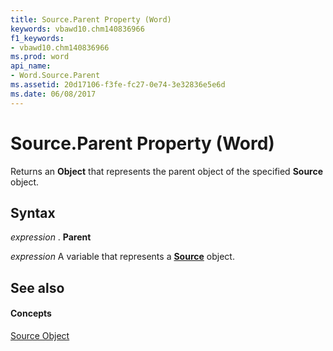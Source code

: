 ```yaml
---
title: Source.Parent Property (Word)
keywords: vbawd10.chm140836966
f1_keywords:
- vbawd10.chm140836966
ms.prod: word
api_name:
- Word.Source.Parent
ms.assetid: 20d17106-f3fe-fc27-0e74-3e32836e5e6d
ms.date: 06/08/2017
---
```



# Source.Parent Property (Word)

Returns an **Object** that represents the parent object of the specified **Source** object.


## Syntax

 _expression_ . **Parent**

 _expression_ A variable that represents a **[Source](source-object-word.md)** object.


## See also


#### Concepts


[Source Object](source-object-word.md)

